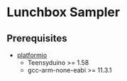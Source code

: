 # Lunchbox Sampler

## Prerequisites

- [platformio](https://platformio.org/)
    - Teensyduino >= 1.58
    - gcc-arm-none-eabi >= 11.3.1
